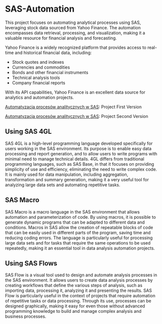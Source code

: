 # SAS-Automation

This project focuses on automating analytical processes using SAS, leveraging stock data sourced from Yahoo Finance. The automation encompasses data retrieval, processing, and visualization, making it a valuable resource for financial analysis and forecasting.

Yahoo Finance is a widely recognized platform that provides access to real-time and historical financial data, including:
- Stock quotes and indexes
- Currencies and commodities
- Bonds and other financial instruments
- Technical analysis tools
- Company financial reports

With its API capabilities, Yahoo Finance is an excellent data source for analytics and automation projects.

[Automatyzacja procesów analitycznych w SAS](https://github.com/Szymon-Czuszek/SAS-Automation/blob/main/Project/Automatyzacja%20procesów%20analitycznych%20w%20SAS.pdf): Project First Version

[Automatyzacja procesów analitycznych w SAS](https://github.com/Szymon-Czuszek/SAS-Automation/blob/main/Project/Projekt%20-%20Automatyzacja%20procesów%20analitycznych%20w%20SAS%20-%20Szymon%20Czuszek.pdf): Project Second Version

## Using SAS 4GL

SAS 4GL is a high-level programming language developed specifically for users working in the SAS environment. Its purpose is to enable easy data processing and report generation, and to allow users to write programs with minimal need to manage technical details. 4GL differs from traditional programming languages, such as SAS Base, in that it focuses on providing simplicity of use and efficiency, eliminating the need to write complex code. It is mainly used for data manipulation, including aggregation, transformation and summary generation, making it a very useful tool for analyzing large data sets and automating repetitive tasks.

## SAS Macro

SAS Macro is a macro language in the SAS environment that allows automation and parameterization of code. By using macros, it is possible to generate dynamic programs that can be adapted to different data and conditions. Macros in SAS allow the creation of repeatable blocks of code that can be easily used in different parts of the program, saving time and reducing coding errors. The language is particularly useful for processing large data sets and for tasks that require the same operations to be used repeatedly, making it an essential tool in data analysis automation projects.

## Using SAS Flows

SAS Flow is a visual tool used to design and automate analysis processes in the SAS environment. It allows users to create data analysis processes by creating workflows that define the various steps of analysis, such as importing data, processing it, analyzing it and presenting the results. SAS Flow is particularly useful in the context of projects that require automation of repetitive tasks or data processing. Through its use, processes can be designed graphically, making it easy for even those without advanced programming knowledge to build and manage complex analysis and business processes.

